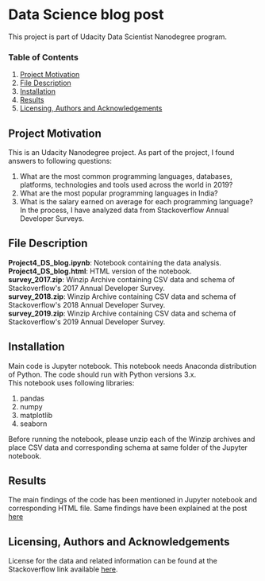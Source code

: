 # Data Science blog post
This project is part of Udacity Data Scientist Nanodegree program.

### Table of Contents

1. [Project Motivation](#motivation)
2. [File Description](#files)
3. [Installation](#installation)
4. [Results](#results)
5. [Licensing, Authors and Acknowledgements](#licensing)

## Project Motivation <a name="motivation"></a>

This is an Udacity Nanodegree project. As part of the project, I found answers to following questions:</br>
1. What are the most common programming languages, databases, platforms, technologies and tools used across the world in 2019? </br>
2. What are the most popular programming languages in India? </br>
3. What is the salary earned on average for each programming language? </br>
In the process, I have analyzed data from Stackoverflow Annual Developer Surveys.

## File Description <a name="files"></a>

**Project4_DS_blog.ipynb**: Notebook containing the data analysis. </br>
**Project4_DS_blog.html**: HTML version of the notebook. </br>
**survey_2017.zip**: Winzip Archive containing CSV data and schema of Stackoverflow's 2017 Annual Developer Survey. </br>
**survey_2018.zip**: Winzip Archive containing CSV data and schema of Stackoverflow's 2018 Annual Developer Survey. </br>
**survey_2019.zip**: Winzip Archive containing CSV data and schema of Stackoverflow's 2019 Annual Developer Survey. </br>

## Installation <a name="installation"></a>
Main code is Jupyter notebook. This notebook needs Anaconda distribution of Python. The code should run with Python versions 3.x. </br>
This notebook uses following libraries:</br>
1. pandas </br>
2. numpy </br>
3. matplotlib </br>
4. seaborn </br>

Before running the notebook, please unzip each of the Winzip archives and place CSV data and corresponding schema at same folder of the Jupyter notebook.

## Results <a name="results"></a>
The main findings of the code has been mentioned in Jupyter notebook and corresponding HTML file.
Same findings have been explained at the post [here](https://medium.com/@tanmoybanerjee2003/what-technologies-and-languages-should-we-learn-and-help-us-earn-in-2020-2adfa5716a5c)

## Licensing, Authors and Acknowledgements<a name="licensing"></a>
License for the data and related information can be found at the Stackoverflow link available [here](https://insights.stackoverflow.com/survey).

